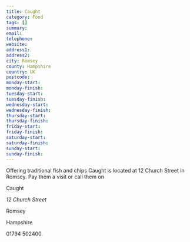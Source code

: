 ```yaml
---
title: Caught
category: Food
tags: []
summary: 
email: 
telephone: 
website: 
address1: 
address2: 
city: Romsey
county: Hampshire
country: UK
postcode: 
monday-start: 
monday-finish: 
tuesday-start: 
tuesday-finish: 
wednesday-start: 
wednesday-finish: 
thursday-start: 
thursday-finish: 
friday-start: 
friday-finish: 
saturday-start: 
saturday-finish: 
sunday-start: 
sunday-finish: 
---
```

Offering traditional fish and chips Caught is located at 12 Church Street in Romsey. Pay them a visit or call them on

Caught

<street><address><span>12 Church Street</span></address></street>

Romsey

Hampshire

01794 502400.

